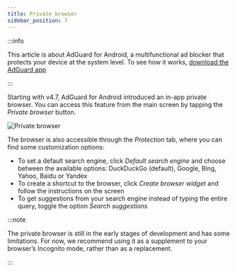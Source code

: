 ```yaml
---
title: Private browser
sidebar_position: 7
---
```


:::info

This article is about AdGuard for Android, a multifunctional ad blocker that protects your device at the system level. To see how it works, [download the AdGuard app](https://agrd.io/download-kb-adblock)

:::

Starting with v4.7, AdGuard for Android introduced an in-app private browser. You can access this feature from the main screen by tapping the *Private browser* button.

![Private browser](https://cdn.adtidy.org/content/release_notes/ad_blocker/android/v4.7/agpb_en.png)

The browser is also accessible through the *Protection* tab, where you can find some customization options:

- To set a default search engine, click *Default search engine* and choose between the available options: DuckDuckGo (default), Google, Bing, Yahoo, Baidu or Yandex
- To create a shortcut to the browser, click *Create browser widget* and follow the instructions on the screen
- To get suggestions from your search engine instead of typing the entire query, toggle the option *Search suggestions*

:::note

The private browser is still in the early stages of development and has some limitations. For now, we recommend using it as a supplement to your browser’s Incognito mode, rather than as a replacement.

:::
